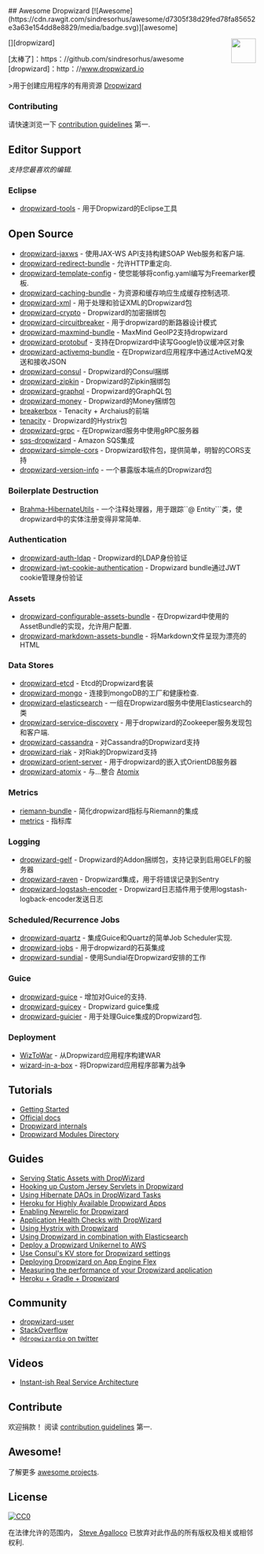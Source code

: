 <div class="github-widget" data-repo="stve/awesome-dropwizard"></div>
<script async src="https://pagead2.googlesyndication.com/pagead/js/adsbygoogle.js"></script><ins class="adsbygoogle" style="display:block" data-ad-client="ca-pub-6890694312814945" data-ad-slot="5473692530" data-ad-format="auto"  data-full-width-responsive="true"></ins><script>(adsbygoogle = window.adsbygoogle || []).push({});</script>
## Awesome Dropwizard [![Awesome](https://cdn.rawgit.com/sindresorhus/awesome/d7305f38d29fed78fa85652e3a63e154dd8e8829/media/badge.svg)][awesome]

[<img src="https://cdn.rawgit.com/stve/awesome-dropwizard/master/dropwizard-hat.png" align="right" width="50">][dropwizard]

[太棒了]：https：//github.com/sindresorhus/awesome
[dropwizard]：http：//www.dropwizard.io

&gt;用于创建应用程序的有用资源 [Dropwizard](http://www.dropwizard.io)

### Contributing

请快速浏览一下 [contribution guidelines](https://github.com/stve/awesome-dropwizard/blob/master/CONTRIBUTING.md) 第一.

## Editor Support

*支持您最喜欢的编辑.*

### Eclipse

* [dropwizard-tools](https://github.com/Tasktop/dropwizard-tools) - 用于Dropwizard的Eclipse工具

## Open Source

* [dropwizard-jaxws](https://github.com/roskart/dropwizard-jaxws) - 使用JAX-WS API支持构建SOAP Web服务和客户端.
* [dropwizard-redirect-bundle](https://github.com/bazaarvoice/dropwizard-redirect-bundle) - 允许HTTP重定向.
* [dropwizard-template-config](https://github.com/tkrille/dropwizard-template-config) - 使您能够将config.yaml编写为Freemarker模板.
* [dropwizard-caching-bundle](https://github.com/bazaarvoice/dropwizard-caching-bundle) - 为资源和缓存响应生成缓存控制选项.
* [dropwizard-xml](https://github.com/yunspace/dropwizard-xml) - 用于处理和验证XML的Dropwizard包
* [dropwizard-crypto](https://github.com/meltmedia/dropwizard-crypto) -  Dropwizard的加密捆绑包
* [dropwizard-circuitbreaker](https://github.com/mtakaki/dropwizard-circuitbreaker) - 用于dropwizard的断路器设计模式
* [dropwizard-maxmind-bundle](https://github.com/phaneesh/dropwizard-maxmind-bundle) -  MaxMind GeoIP2支持dropwizard
* [dropwizard-protobuf](https://github.com/dropwizard/dropwizard-protobuf) - 支持在Dropwizard中读写Google协议缓冲区对象
* [dropwizard-activemq-bundle](https://github.com/mbknor/dropwizard-activemq-bundle) - 在Dropwizard应用程序中通过ActiveMQ发送和接收JSON
* [dropwizard-consul](https://github.com/smoketurner/dropwizard-consul) -  Dropwizard的Consul捆绑
* [dropwizard-zipkin](https://github.com/smoketurner/dropwizard-zipkin) -  Dropwizard的Zipkin捆绑包
* [dropwizard-graphql](https://github.com/smoketurner/dropwizard-graphql) -  Dropwizard的GraphQL包
* [dropwizard-money](https://github.com/smoketurner/dropwizard-money) -  Dropwizard的Money捆绑包
* [breakerbox](https://github.com/yammer/breakerbox) -  Tenacity + Archaius的前端
* [tenacity](https://github.com/yammer/tenacity) -  Dropwizard的Hystrix包
* [dropwizard-grpc](https://github.com/msteinhoff/dropwizard-grpc) - 在Dropwizard服务中使用gRPC服务器
* [sqs-dropwizard](https://github.com/bascan/aws-dropwizard) -  Amazon SQS集成
* [dropwizard-simple-cors](https://github.com/ojacobson/dropwizard-simple-cors) -  Dropwizard软件包，提供简单，明智的CORS支持
* [dropwizard-version-info](https://github.com/palantir/dropwizard-version-info) - 一个暴露版本端点的Dropwizard包

### Boilerplate Destruction
* [Brahma-HibernateUtils](https://github.com/gozefo/brahma-hibernateutils) - 一个注释处理器，用于跟踪``@ Entity```类，使dropwizard中的实体注册变得非常简单.

### Authentication

* [dropwizard-auth-ldap](https://github.com/yammer/dropwizard-auth-ldap) -  Dropwizard的LDAP身份验证
* [dropwizard-jwt-cookie-authentication](https://github.com/dhatim/dropwizard-jwt-cookie-authentication) -  Dropwizard bundle通过JWT cookie管理身份验证

### Assets

* [dropwizard-configurable-assets-bundle](https://github.com/bazaarvoice/dropwizard-configurable-assets-bundle) - 在Dropwizard中使用的AssetBundle的实现，允许用户配置.
* [dropwizard-markdown-assets-bundle](https://github.com/rnorth/dropwizard-markdown-assets-bundle) - 将Markdown文件呈现为漂亮的HTML

### Data Stores

* [dropwizard-etcd](https://github.com/meltmedia/dropwizard-etcd) -  Etcd的Dropwizard套装
* [dropwizard-mongo](https://github.com/eeb/dropwizard-mongo) - 连接到mongoDB的工厂和健康检查.
* [dropwizard-elasticsearch](https://github.com/dropwizard/dropwizard-elasticsearch) - 一组在Dropwizard服务中使用Elasticsearch的类
* [dropwizard-service-discovery](https://github.com/santanusinha/dropwizard-service-discovery) - 用于dropwizard的Zookeeper服务发现包和客户端.
* [dropwizard-cassandra](https://github.com/composable-systems/dropwizard-cassandra) - 对Cassandra的Dropwizard支持
* [dropwizard-riak](https://github.com/smoketurner/dropwizard-riak) - 对Riak的Dropwizard支持
* [dropwizard-orient-server](https://github.com/xvik/dropwizard-orient-server) - 用于dropwizard的嵌入式OrientDB服务器
* [dropwizard-atomix](https://github.com/smoketurner/dropwizard-atomix) - 与...整合 [Atomix](http://atomix.io/)

### Metrics

* [riemann-bundle](https://github.com/phaneesh/riemann-bundle) - 简化dropwizard指标与Riemann的集成
* [metrics](http://metrics.dropwizard.io/3.1.0/manual/third-party/) - 指标库

### Logging

* [dropwizard-gelf](https://github.com/gini/dropwizard-gelf) -  Dropwizard的Addon捆绑包，支持记录到启用GELF的服务器
* [dropwizard-raven](https://github.com/tradier/dropwizard-raven) -  Dropwizard集成，用于将错误记录到Sentry
* [dropwizard-logstash-encoder](https://github.com/Wikia/dropwizard-logstash-encoder) -  Dropwizard日志插件用于使用logstash-logback-encoder发送日志

### Scheduled/Recurrence Jobs

* [dropwizard-quartz](https://github.com/jaredstehler/dropwizard-quartz) - 集成Guice和Quartz的简单Job Scheduler实现.
* [dropwizard-jobs](https://github.com/spinscale/dropwizard-jobs) - 用于dropwizard的石英集成
* [dropwizard-sundial](https://github.com/timmolter/dropwizard-sundial) - 使用Sundial在Dropwizard安排的工作

### Guice

* [dropwizard-guice](https://github.com/HubSpot/dropwizard-guice) - 增加对Guice的支持.
* [dropwizard-guicey](https://github.com/xvik/dropwizard-guicey) -  Dropwizard guice集成
* [dropwizard-guicier](https://github.com/HubSpot/dropwizard-guicier) - 用于处理Guice集成的Dropwizard包.

### Deployment

* [WizToWar](https://github.com/twilio/wiztowar) - 从Dropwizard应用程序构建WAR
* [wizard-in-a-box](https://github.com/rvs-fluid-it/wizard-in-a-box) - 将Dropwizard应用程序部署为战争

## Tutorials

* [Getting Started](http://www.dropwizard.io/0.9.2/docs/getting-started.html)
* [Official docs](http://www.dropwizard.io/0.9.2/docs/manual/index.html)
* [Dropwizard internals](http://www.dropwizard.io/0.9.2/docs/manual/internals.html)
* [Dropwizard Modules Directory](http://modules.dropwizard.io/)

## Guides

* [Serving Static Assets with DropWizard](https://spin.atomicobject.com/2014/10/11/serving-static-assets-with-dropwizard/)
* [Hooking up Custom Jersey Servlets in Dropwizard](https://spin.atomicobject.com/2015/03/30/jersey-servlets-dropwizard/)
* [Using Hibernate DAOs in DropWizard Tasks](https://spin.atomicobject.com/2015/02/03/dropwizard-hibernate-dao/)
* [Heroku for Highly Available Dropwizard Apps](http://techbytes.anuragkapur.com/2015/05/heroku-for-highly-available-dropwizard.html?m=1)
* [Enabling Newrelic for Dropwizard](http://kyleboon.org/blog/2013/09/23/newrelic-for-dropwizard/)
* [Application Health Checks with DropWizard](http://willhamill.com/2014/12/04/application-health-checks-with-dropwizard)
* [Using Hystrix with Dropwizard](http://christopher-batey.blogspot.com/2014/08/using-hystrix-with-dropwizard.html)
* [Using Dropwizard in combination with Elasticsearch](https://www.gridshore.nl/2014/05/15/using-dropwizard-combination-elasticsearch/)
* [Deploy a Dropwizard Unikernel to AWS](https://boxfuse.com/blog/dropwizard-aws.html)
* [Use Consul's KV store for Dropwizard settings](http://www.remmelt.com/post/use-consuls-kv-store-for-dropwizard-settings/)
* [Deploying Dropwizard on App Engine Flex](https://www.aytech.ca/blog/dropwizard-app-engine-flexible-env/)
* [Measuring the performance of your Dropwizard application](https://www.aytech.ca/blog/measuring-performance-dropwizard-application/)
* [Heroku + Gradle + Dropwizard](https://www.aytech.ca/blog/heroku-gradle-dropwizard/)

## Community

* [dropwizard-user](https://groups.google.com/forum/#!forum/dropwizard-user)
* [StackOverflow](https://stackoverflow.com/questions/tagged/dropwizard)
* [`@dropwizardio` on twitter](https://twitter.com/dropwizardio)

## Videos

* [Instant-ish Real Service Architecture](https://vimeo.com/37930578)

## Contribute

 欢迎捐款！  阅读 [contribution guidelines](https://github.com/stve/awesome-dropwizard/blob/master/CONTRIBUTING.md) 第一.

## Awesome!

了解更多 [awesome projects](https://github.com/sindresorhus/awesome).

## License

[![CC0](https://licensebuttons.net/p/zero/1.0/88x31.png)](https://creativecommons.org/publicdomain/zero/1.0/)

在法律允许的范围内， [Steve Agalloco](https://beforeitwasround.com) 已放弃对此作品的所有版权及相关或相邻权利.
